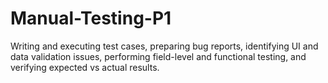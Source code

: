 # Manual-Testing-P1
Writing and executing test cases, preparing bug reports, identifying UI and data validation issues, performing field-level and functional testing, and verifying expected vs actual results.
